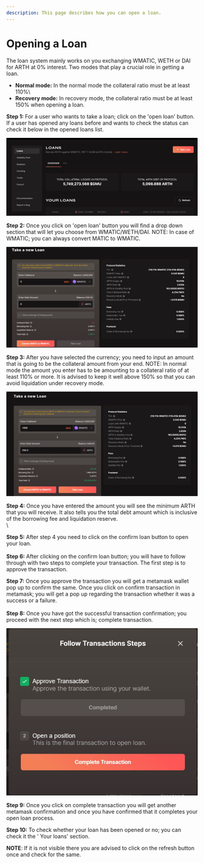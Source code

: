 ```yaml
---
description: This page describes how you can open a loan.
---
```


# Opening a Loan

The loan system mainly works on you exchanging WMATIC, WETH or DAI for ARTH at 0% interest. Two modes that play a crucial role in getting a loan.

* **Normal mode:** In the normal mode the collateral ratio must be at least 110%\\
* **Recovery mode:** In recovery mode, the collateral ratio must be at least 150% when opening a loan.

**Step 1:** For a user who wants to take a loan; click on the 'open loan' button. If a user has opened any loans before and wants to check the status can check it below in the opened loans list.

![](<../.gitbook/assets/open loan 1 (1).jpg>)

**Step 2:** Once you click on 'open loan' button you will find a drop down section that will let you choose from WMATIC/WETH/DAI. NOTE: In case of WMATIC; you can always convert MATIC to WMATIC.

![](<../.gitbook/assets/open loan 2.jpg>)

**Step 3:** After you have selected the currency; you need to input an amount that is going to be the collateral amount from your end. NOTE: In normal mode the amount you enter has to be amounting to a collateral ratio of at least 110% or more. It is advised to keep it well above 150% so that you can avoid liquidation under recovery mode.

![](<../.gitbook/assets/open loan input .jpg>)

**Step 4:** Once you have entered the amount you will see the minimum ARTH that you will receive. It also tells you the total debt amount which is inclusive of the borrowing fee and liquidation reserve.\
\\

**Step 5:** After step 4 you need to click on the confirm loan button to open your loan.\
\
**Step 6:** After clicking on the confirm loan button; you will have to follow through with two steps to complete your transaction. The first step is to approve the transaction.

**Step 7:** Once you approve the transaction you will get a metamask wallet pop up to confirm the same. Once you click on confirm transaction in metamask; you will get a pop up regarding the transaction whether it was a success or a failure.\
\
**Step 8:** Once you have got the successful transaction confirmation; you proceed with the next step which is; complete transaction.

![](<../.gitbook/assets/complete transaction .jpg>)

**Step 9:** Once you click on complete transaction you will get another metamask confirmation and once you have confirmed that it completes your open loan process.

**Step 10:** To check whether your loan has been opened or no; you can check it the ' Your loans' section.

**NOTE**: If it is not visible there you are advised to click on the refresh button once and check for the same.

